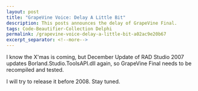 ```yaml
---
layout: post
title: "GrapeVine Voice: Delay A Little Bit"
description: This posts announces the delay of GrapeVine Final.
tags: Code-Beautifier-Collection Delphi
permalink: /grapevine-voice-delay-a-little-bit-a02ac9e20b67
excerpt_separator: <!--more-->
---
```

I know the X'mas is coming, but December Update of RAD Studio 2007 updates Borland.Studio.ToolsAPI.dll again, so GrapeVine Final needs to be recompiled and tested.

I will try to release it before 2008. Stay tuned.
<!--more-->